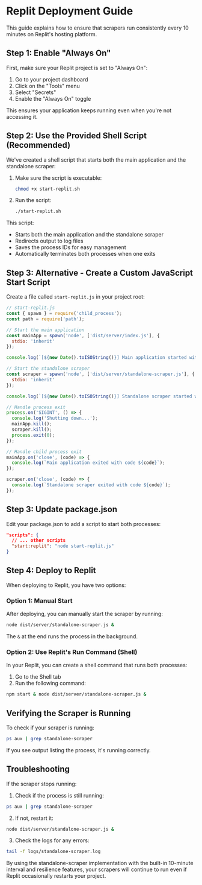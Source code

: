 # Replit Deployment Guide

This guide explains how to ensure that scrapers run consistently every 10 minutes on Replit's hosting platform.

## Step 1: Enable "Always On"

First, make sure your Replit project is set to "Always On":

1. Go to your project dashboard
2. Click on the "Tools" menu
3. Select "Secrets"
4. Enable the "Always On" toggle

This ensures your application keeps running even when you're not accessing it.

## Step 2: Use the Provided Shell Script (Recommended)

We've created a shell script that starts both the main application and the standalone scraper:

1. Make sure the script is executable:
   ```bash
   chmod +x start-replit.sh
   ```

2. Run the script:
   ```bash
   ./start-replit.sh
   ```

This script:
- Starts both the main application and the standalone scraper
- Redirects output to log files
- Saves the process IDs for easy management
- Automatically terminates both processes when one exits

## Step 3: Alternative - Create a Custom JavaScript Start Script

Create a file called `start-replit.js` in your project root:

```javascript
// start-replit.js
const { spawn } = require('child_process');
const path = require('path');

// Start the main application
const mainApp = spawn('node', ['dist/server/index.js'], {
  stdio: 'inherit'
});

console.log(`[${new Date().toISOString()}] Main application started with PID: ${mainApp.pid}`);

// Start the standalone scraper
const scraper = spawn('node', ['dist/server/standalone-scraper.js'], {
  stdio: 'inherit'
});

console.log(`[${new Date().toISOString()}] Standalone scraper started with PID: ${scraper.pid}`);

// Handle process exit
process.on('SIGINT', () => {
  console.log('Shutting down...');
  mainApp.kill();
  scraper.kill();
  process.exit(0);
});

// Handle child process exit
mainApp.on('close', (code) => {
  console.log(`Main application exited with code ${code}`);
});

scraper.on('close', (code) => {
  console.log(`Standalone scraper exited with code ${code}`);
});
```

## Step 3: Update package.json

Edit your package.json to add a script to start both processes:

```json
"scripts": {
  // ... other scripts
  "start:replit": "node start-replit.js"
}
```

## Step 4: Deploy to Replit

When deploying to Replit, you have two options:

### Option 1: Manual Start

After deploying, you can manually start the scraper by running:

```bash
node dist/server/standalone-scraper.js &
```

The `&` at the end runs the process in the background.

### Option 2: Use Replit's Run Command (Shell)

In your Replit, you can create a shell command that runs both processes:

1. Go to the Shell tab
2. Run the following command:
```bash
npm start & node dist/server/standalone-scraper.js &
```

## Verifying the Scraper is Running

To check if your scraper is running:

```bash
ps aux | grep standalone-scraper
```

If you see output listing the process, it's running correctly.

## Troubleshooting

If the scraper stops running:

1. Check if the process is still running:
```bash
ps aux | grep standalone-scraper
```

2. If not, restart it:
```bash
node dist/server/standalone-scraper.js &
```

3. Check the logs for any errors:
```bash
tail -f logs/standalone-scraper.log
```

By using the standalone-scraper implementation with the built-in 10-minute interval and resilience features, your scrapers will continue to run even if Replit occasionally restarts your project.
